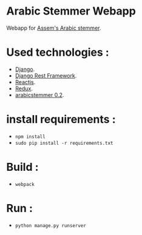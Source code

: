 Arabic Stemmer Webapp
=======================================
 Webapp for [Assem's Arabic stemmer](http://www.arabicstemmer.com).


# Used technologies  :
   * [Django](https://www.djangoproject.com/).
   * [Django Rest Framework](http://www.django-rest-framework.org/).
   * [Reactjs](https://facebook.github.io/react/).
   * [Redux](https://github.com/reactjs/redux).
   * [arabicstemmer 0.2](https://pypi.python.org/pypi/arabicstemmer/0.2).
   
# install requirements :

* `npm install`
* `sudo pip install -r requirements.txt`

# Build :
* `webpack`

# Run :
* `python manage.py runserver`
